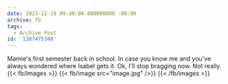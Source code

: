 ```yaml
---
date: 2013-12-19 09:49:08.000000000 -08:00
archive: fb
tags: 
  - Archive Post
id: '1387475348'
---
```


Mamie's first semester back in school. In case you know me and you've always wondered where Isabel gets it. Ok, I'll stop bragging now. Not really.
{{< fb/images >}}
{{< fb/image src="image.jpg" />}}
{{< /fb/images >}}
